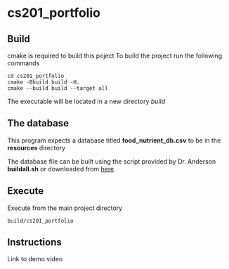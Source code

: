 # cs201_portfolio

## Build
cmake is required to build this poject
To build the project run the following commands
``` 
cd cs201_portfolio
cmake -Bbuild build -H.
cmake --build build --target all
```
The executable will be located in a new directory *build*

## The database
This program expects a database titled **food_nutrient_db.csv** to be in the **resources** directory

The database file can be built using the script provided by Dr. Anderson **buildall.sh** or downloaded from [here](https://ualearn.blackboard.com/bbcswebdav/pid-4162780-dt-content-rid-37873091_1/xid-37873091_1).

## Execute
Execute from the main project directory
```
build/cs201_portfolio
```

## Instructions
Link to demo video 
